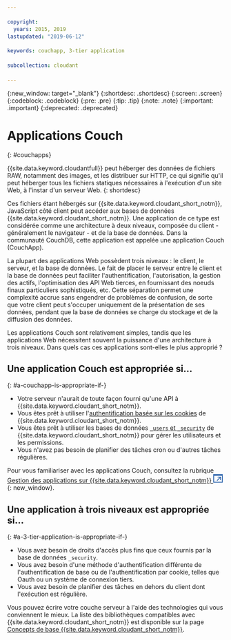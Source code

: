 ```yaml
---

copyright:
  years: 2015, 2019
lastupdated: "2019-06-12"

keywords: couchapp, 3-tier application

subcollection: cloudant

---
```


{:new_window: target="_blank"}
{:shortdesc: .shortdesc}
{:screen: .screen}
{:codeblock: .codeblock}
{:pre: .pre}
{:tip: .tip}
{:note: .note}
{:important: .important}
{:deprecated: .deprecated}

<!-- Acrolinx: 2018-05-07 -->

# Applications Couch
{: #couchapps}

{{site.data.keyword.cloudantfull}} peut héberger des données de fichiers RAW, notamment des images, et les distribuer sur HTTP, ce qui signifie qu'il peut héberger tous les fichiers statiques nécessaires à l'exécution d'un site Web, à l'instar d'un serveur Web.
{: shortdesc}

Ces fichiers étant hébergés sur {{site.data.keyword.cloudant_short_notm}}, JavaScript côté client peut accéder aux bases de données {{site.data.keyword.cloudant_short_notm}}.
Une application de ce type est considérée comme une architecture à deux niveaux, composée du client - généralement le navigateur - et de la base de données.
Dans la communauté CouchDB, cette application est appelée une application Couch (CouchApp).

La plupart des applications Web possèdent trois niveaux :
le client,
le serveur,
et la base de données.
Le fait de placer le serveur entre le client et la base de données peut faciliter l'authentification,
l'autorisation,
la gestion des actifs,
l'optimisation des API Web tierces,
en fournissant des noeuds finaux particuliers sophistiqués,
etc.
Cette séparation permet une complexité accrue sans engendrer de problèmes de confusion,
de sorte que votre client peut s'occuper uniquement de la présentation de ses données,
pendant que la base de données se charge du stockage et de la diffusion des données.

Les applications Couch sont relativement simples, tandis que les applications Web nécessitent souvent la puissance d'une architecture à trois niveaux.
Dans quels cas ces applications sont-elles le plus approprié ?

## Une application Couch est appropriée si...
{: #a-couchapp-is-appropriate-if-}

-   Votre serveur n'aurait de toute façon fourni qu'une API à {{site.data.keyword.cloudant_short_notm}}.
-   Vous êtes prêt à utiliser l'[authentification basée sur les cookies](/docs/services/Cloudant?topic=cloudant-authentication#cookie-authentication) de {{site.data.keyword.cloudant_short_notm}}.
-   Vous êtes prêt à utiliser les bases de données [`_users` et `_security`](/docs/services/Cloudant?topic=cloudant-authorization#using-the-_users-database-with-cloudant-nosql-db) de {{site.data.keyword.cloudant_short_notm}} pour gérer les utilisateurs et les permissions.
-   Vous n'avez pas besoin de planifier des tâches cron ou d'autres tâches régulières.

Pour vous familiariser avec les applications Couch, consultez la rubrique [Gestion des applications sur {{site.data.keyword.cloudant_short_notm}} ![Icône de lien externe](../images/launch-glyph.svg "Icône de lien externe")](https://cloudant.com/blog/app-management/){: new_window}.

## Une application à trois niveaux est appropriée si...
{: #a-3-tier-application-is-appropriate-if-}

-   Vous avez besoin de droits d'accès plus fins que ceux fournis par la base de données `_security`.
-   Vous avez besoin d'une méthode d'authentification différente de l'authentification de base ou de l'authentification par cookie, telles que Oauth ou un système de connexion tiers.
-   Vous avez besoin de planifier des tâches en dehors du client dont l'exécution est régulière.

Vous pouvez écrire votre couche serveur à l'aide des technologies qui vous conviennent le mieux.
La liste des bibliothèques compatibles avec {{site.data.keyword.cloudant_short_notm}} est disponible sur la page [Concepts de base {{site.data.keyword.cloudant_short_notm}}](/docs/services/Cloudant?topic=cloudant-client-libraries#client-libraries).
